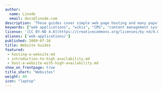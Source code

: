 ```yaml
---
author:
  name: Linode
  email: docs@linode.com
description: 'These guides cover simple web page hosting and many popular web applications.'
keywords: ["web applications", "wikis", "CMS", "content management systems", "WordPress", "Drupal", "magento", "plone", "piwiki", "webmin"]
license: '[CC BY-ND 4.0](https://creativecommons.org/licenses/by-nd/4.0)'
aliases: ['web-applications/']
published: 2009-07-16
title: Website Guides
featured:
 - hosting-a-website.md
 - introduction-to-high-availability.md
 - host-a-website-with-high-availability.md
show_on_frontpage: true
title_short: "Websites"
weight: 40
icon: "laptop"
---
```

